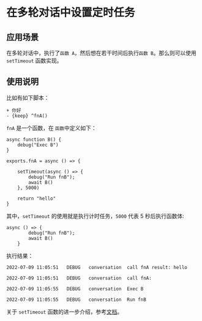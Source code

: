# 在多轮对话中设置定时任务

## 应用场景

在多轮对话中，执行了`函数 A`，然后想在若干时间后执行`函数 B`。那么则可以使用 `setTimeout` 函数实现。

## 使用说明

比如有如下脚本：

```脚本
+ 你好
- {keep} ^fnA()
```

`fnA` 是一个函数，在 `函数`中定义如下：

```函数
async function B() {
    debug("Exec B")
}

exports.fnA = async () => {

    setTimeout(async () => {
        debug("Run fnB");
        await B()
    }, 5000)

    return "hello"
}
```

其中，`setTimeout` 的使用就是执行计时任务，`5000` 代表 5 秒后执行函数体:

```
async () => {
        debug("Run fnB");
        await B()
    }
```

执行结果：

```日志
2022-07-09 11:05:51   DEBUG   conversation  call fnA result: hello

2022-07-09 11:05:51   DEBUG   conversation  call fnA:

2022-07-09 11:05:55   DEBUG   conversation  Exec B

2022-07-09 11:05:55   DEBUG   conversation  Run fnB
```

关于 `setTimeout` 函数的进一步介绍，参考[文档](https://www.runoob.com/w3cnote/javascript-settimeout-usage.html)。

